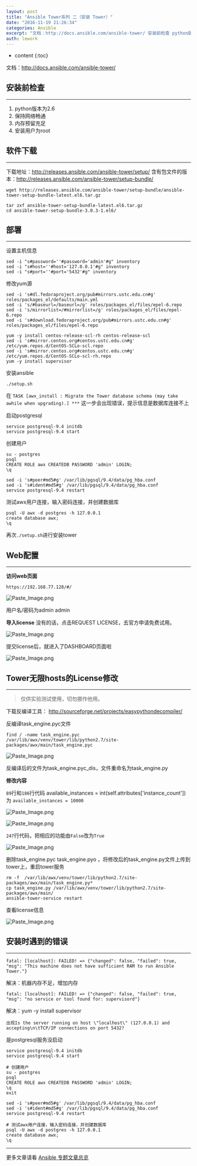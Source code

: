 ```yaml
---
layout: post
title: "Ansible Tower系列 二（安装 Tower）"
date: "2016-11-19 21:26:34"
categories: Ansible
excerpt: "文档：http://docs.ansible.com/ansible-tower/ 安装前检查 python版本为2.6 保持网络畅通 内存预留..."
auth: lework
---
```

* content
{:toc}

文档：http://docs.ansible.com/ansible-tower/

## 安装前检查
---

1. python版本为2.6
2. 保持网络畅通
3. 内存预留充足
4. 安装用户为root

## 软件下载
---

下载地址：http://releases.ansible.com/ansible-tower/setup/
含有包文件的版本：http://releases.ansible.com/ansible-tower/setup-bundle/

```
wget http://releases.ansible.com/ansible-tower/setup-bundle/ansible-tower-setup-bundle-latest.el6.tar.gz

tar zxf ansible-tower-setup-bundle-latest.el6.tar.gz
cd ansible-tower-setup-bundle-3.0.3-1.el6/
```
## 部署
---

设置主机信息
```
sed -i "s#password=''#password='admin'#g" inventory
sed -i "s#host=''#host='127.0.0.1'#g" inventory 
sed -i "s#port=''#port='5432'#g" inventory 
```
修改yum源
```
sed -i 's#dl.fedoraproject.org/pub#mirrors.ustc.edu.cn#g' roles/packages_el/defaults/main.yml
sed -i 's/#baseurl=/baseurl=/g' roles/packages_el/files/epel-6.repo
sed -i 's/mirrorlist=/#mirrorlist=/g' roles/packages_el/files/epel-6.repo
sed -i 's#download.fedoraproject.org/pub#mirrors.ustc.edu.cn#g' roles/packages_el/files/epel-6.repo

yum -y install centos-release-scl-rh centos-release-scl
sed -i 's#mirror.centos.org#centos.ustc.edu.cn#g' /etc/yum.repos.d/CentOS-SCLo-scl.repo
sed -i 's#mirror.centos.org#centos.ustc.edu.cn#g' /etc/yum.repos.d/CentOS-SCLo-scl-rh.repo
yum -y install supervisor
```
安装ansible
```
./setup.sh
```

在
`TASK [awx_install : Migrate the Tower database schema (may take awhile when upgrading).] ***`
这一步会出现错误，提示信息是数据库连接不上

启动postgresql

```
service postgresql-9.4 initdb
service postgresql-9.4 start
```

创建用户
```
su - postgres
psql
CREATE ROLE awx CREATEDB PASSWORD 'admin' LOGIN; 
\q

sed -i 's#peer#md5#g' /var/lib/pgsql/9.4/data/pg_hba.conf
sed -i 's#ident#md5#g' /var/lib/pgsql/9.4/data/pg_hba.conf
service postgresql-9.4 restart
```

测试awx用户连接，输入密码连接，并创建数据库
```
psql -U awx -d postgres -h 127.0.0.1
create database awx;
\q
```

再次` ./setup.sh `进行安装tower


## Web配置
---

**访问web页面**

`https://192.168.77.128/#/`

![Paste_Image.png](/assets/images/Ansible/3629406-d51b13d66f7ebbd5.png)

用户名/密码为admin admin

**导入license**
没有的话，点击REQUEST LICENSE，去官方申请免费试用。

![Paste_Image.png](/assets/images/Ansible/3629406-62c3606cdccb5870.png)

提交license后，就进入了DASHBOARD页面啦



![Paste_Image.png](/assets/images/Ansible/3629406-030c231fe3cb20a6.png)

## Tower无限hosts的License修改
---

> 仅供实验测试使用，切勿挪作他用。

下载反编译工具： http://sourceforge.net/projects/easypythondecompiler/

反编译task_engine.pyc文件
```
find / -name task_engine.pyc
/var/lib/awx/venv/tower/lib/python2.7/site-packages/awx/main/task_engine.pyc
```

![Paste_Image.png](/assets/images/Ansible/3629406-1d9703441ade7942.png)


反编译后的文件为task_engine.pyc_dis，文件重命名为task_engine.py

**修改内容**

`89`行和`186`行代码
available_instances = int(self.attributes['instance_count']) 为
`available_instances = 10000`

![Paste_Image.png](/assets/images/Ansible/3629406-db0139247b895202.png)

![Paste_Image.png](/assets/images/Ansible/3629406-e1db4c32f95f4dd3.png)

`247`行代码，把相应的功能由`False`改为`True`

![Paste_Image.png](/assets/images/Ansible/3629406-cc80ff232ddcbb66.png)

删除task_engine.pyc task_engine.pyo ，将修改后的task_engine.py文件上传到tower上，重启tower服务
```
rm -f  /var/lib/awx/venv/tower/lib/python2.7/site-packages/awx/main/task_engine.py*
cp task_engine.py /var/lib/awx/venv/tower/lib/python2.7/site-packages/awx/main/
ansible-tower-service restart
```

查看license信息

![Paste_Image.png](/assets/images/Ansible/3629406-0484440406179c24.png)

## 安装时遇到的错误
---
```
fatal: [localhost]: FAILED! => {"changed": false, "failed": true, "msg": "This machine does not have sufficient RAM to run Ansible Tower."}
```
解决：机器内存不足，增加内存
```
fatal: [localhost]: FAILED! => {"changed": false, "failed": true, "msg": "no service or tool found for: supervisord"}
```
解决：yum -y install supervisor
```
出现Is the server running on host \"localhost\" (127.0.0.1) and accepting\n\tTCP/IP connections on port 5432?
```
是postgresql服务没启动
```
service postgresql-9.4 initdb
service postgresql-9.4 start

# 创建用户
su - postgres
psql
CREATE ROLE awx CREATEDB PASSWORD 'admin' LOGIN; 
\q
exit

sed -i 's#peer#md5#g' /var/lib/pgsql/9.4/data/pg_hba.conf
sed -i 's#ident#md5#g' /var/lib/pgsql/9.4/data/pg_hba.conf
service postgresql-9.4 restart

# 测试awx用户连接，输入密码连接，并创建数据库
psql -U awx -d postgres -h 127.0.0.1
create database awx;
\q
```
---
更多文章请看 [Ansible 专题文章总览](http://www.jianshu.com/p/c56a88b103f8)
